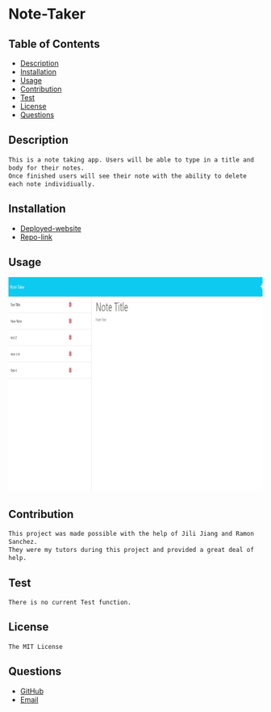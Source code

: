 # Note-Taker

## Table of Contents
- [Description](#description)
- [Installation](#installation)
- [Usage](#usage)
- [Contribution](#contribution)
- [Test](#test)
- [License](#license)
- [Questions](#questions)

## Description
    This is a note taking app. Users will be able to type in a title and body for their notes.
    Once finished users will see their note with the ability to delete each note individiually.   

## Installation
- [Deployed-website]()
- [Repo-link]()

## Usage

<img src="https://github.com/Lalu423/note-taker/blob/main/public/assets/images/notes-sample.jpg" height="424" width="828"/>

## Contribution
    This project was made possible with the help of Jili Jiang and Ramon Sanchez. 
    They were my tutors during this project and provided a great deal of help. 

## Test
    There is no current Test function.  

## License
    The MIT License

## Questions
- [GitHub](https://github.com/lalu423)
- [Email](mailto:jonathanlalu@gmail.com)